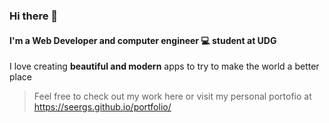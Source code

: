 ### Hi there 👋

#### I'm a Web Developer and computer engineer 💻 student at UDG

I love creating __beautiful and modern__ apps to try to make the world a better place

> Feel free to check out my work here or visit my personal portofio at https://seergs.github.io/portfolio/
